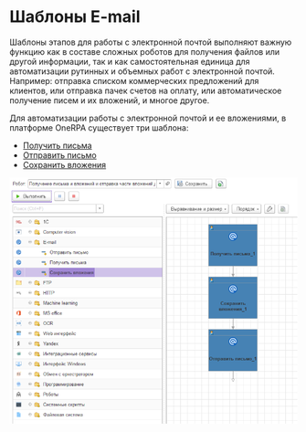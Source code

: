 # Шаблоны E-mail

Шаблоны этапов для работы с электронной почтой выполняют важную функцию как в составе сложных роботов для получения файлов или другой информации, так и как самостоятельная единица для автоматизации рутинных и объемных работ с электронной почтой. Например: отправка списком коммерческих предложений для клиентов, или отправка пачек счетов на оплату, или автоматическое получение писем и их вложений, и многое другое.&#x20;

Для автоматизации работы с электронной почтой и ее вложениями, в платформе OneRPA существует три шаблона:

* [Получить письма](shablony-e-mail/poluchit-pisma.md)
* [Отправить письмо](shablony-e-mail/otpravit-pismo.md)
* [Сохранить вложения](shablony-e-mail/sokhranit-vlozheniya.md)

![](../../../.gitbook/assets/Общее-робот.png)
